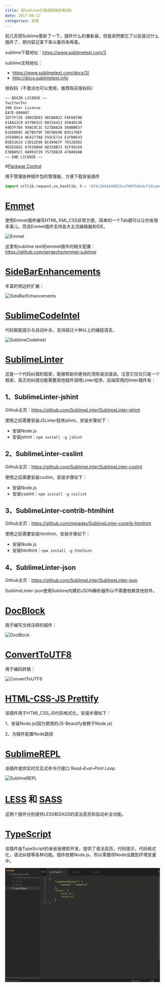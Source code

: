 ```yaml
---
title: 将Sublime打造成超强前端IDE
date: 2017-08-12
categories: 前端
---
```


前几天把Sublime更新了一下，插件什么的重新装，但是突然都忘了以前装过什么插件了，把内容记录下来以备将来再查。

sublime下载地址：https://www.sublimetext.com/3

sublime文档地址：

* https://www.sublimetext.com/docs/3/
* http://docs.sublimetext.info

授权码（不激活也可以使用，推荐购买授权码）

```shell
—– BEGIN LICENSE —–
TwitterInc
200 User License
EA7E-890007
1D77F72E 390CDD93 4DCBA022 FAF60790
61AA12C0 A37081C5 D0316412 4584D136
94D7F7D4 95BC8C1C 527DA828 560BB037
D1EDDD8C AE7B379F 50C9D69D B35179EF
2FE898C4 8E4277A8 555CE714 E1FB0E43
D5D52613 C3D12E98 BC49967F 7652EED2
9D2D2E61 67610860 6D338B72 5CF95C69
E36B85CC 84991F19 7575D828 470A92AB
—— END LICENSE ——
```

#[Package Control](https://packagecontrol.io)

用于管理各种插件包的管理器，方便下载安装插件

```python
import urllib.request,os,hashlib; h = '6f4c264a24d933ce70df5dedcf1dcaee' + 'ebe013ee18cced0ef93d5f746d80ef60'; pf = 'Package Control.sublime-package'; ipp = sublime.installed_packages_path(); urllib.request.install_opener( urllib.request.build_opener( urllib.request.ProxyHandler()) ); by = urllib.request.urlopen( 'http://packagecontrol.io/' + pf.replace(' ', '%20')).read(); dh = hashlib.sha256(by).hexdigest(); print('Error validating download (got %s instead of %s), please try manual install' % (dh, h)) if dh != h else open(os.path.join( ipp, pf), 'wb' ).write(by)
```

# [Emmet](https://emmet.io/)

使用Emmet插件编写HTML,XML,CSS非常方便，简单的一个Tab键可以让你省很多事儿。而且Emmet插件支持各大主流编辑器和IDE。

![Emmet](http://img-blog.csdn.net/20170918131240723?watermark/2/text/aHR0cDovL2Jsb2cuY3Nkbi5uZXQvSG9sbW9meQ==/font/5a6L5L2T/fontsize/400/fill/I0JBQkFCMA==/dissolve/70/gravity/SouthEast)

这里有sublime text的emmet插件的相关配置：https://github.com/sergeche/emmet-sublime

# [SideBarEnhancements](https://github.com/titoBouzout/SideBarEnhancements)

丰富的侧边栏扩展：

![SideBarEnhancements](http://img-blog.csdn.net/20170918131313901?watermark/2/text/aHR0cDovL2Jsb2cuY3Nkbi5uZXQvSG9sbW9meQ==/font/5a6L5L2T/fontsize/400/fill/I0JBQkFCMA==/dissolve/70/gravity/SouthEast)

# [SublimeCodeIntel](https://github.com/SublimeCodeIntel/SublimeCodeIntel)

代码智能提示与自动补全，支持超过十种以上的编程语言。

![SublimeCodeIntel](http://img-blog.csdn.net/20170918131333986?watermark/2/text/aHR0cDovL2Jsb2cuY3Nkbi5uZXQvSG9sbW9meQ==/font/5a6L5L2T/fontsize/400/fill/I0JBQkFCMA==/dissolve/70/gravity/SouthEast)

# [SublimeLinter](http://www.sublimelinter.com/en/latest/)

这是一个代码纠错的框架，能够帮助你更快的清除语法错误。注意它仅仅只是一个框架，真正的纠错功能需要其他插件调用Linter程序，前端常用的linter插件有：

## 1、SublimeLinter-jshint

Github主页：https://github.com/SublimeLinter/SublimeLinter-jshint

使用之前需要安装JSLinter程序jshint，安装步骤如下：

* 安装Node.js
* 安装jshint：`npm install -g jshint`

## 2、SublimeLinter-csslint

Github主页：https://github.com/SublimeLinter/SublimeLinter-csslint

使用之前需要安装csslint，安装步骤如下：

* 安装Node.js
* 安装csslint：`npm install -g csslint`

## 3、SublimeLinter-contrib-htmlhint

Github主页：https://github.com/mmaday/SublimeLinter-contrib-htmlhint

使用之前需要安装htmlhint，安装步骤如下：

* 安装Node.js
* 安装htmlhint：`npm install -g htmlhint`

## 4、SublimeLinter-json

Github主页：https://github.com/SublimeLinter/SublimeLinter-json

SublimeLinter-json使用Sublime内建的JSON解析器所以不需要依赖其他软件。

# [DocBlock](https://github.com/spadgos/sublime-jsdocs)

用于编写文档注释的插件：

![DocBlock](https://camo.githubusercontent.com/087348d3e797f4ccc91528459b0473f6d34eadf3/687474703a2f2f73706164676f732e6769746875622e696f2f7375626c696d652d6a73646f63732f696d616765732f6c6f6e672d617267732e676966)

# [ConvertToUTF8](https://github.com/seanliang/ConvertToUTF8)

用于编码转换：

![ConvertToUTF8](https://camo.githubusercontent.com/50a5d366ba91aa9023fa55216f41f3cf5101e85d/68747470733a2f2f7365616e6c69616e672e6769746875622e696f2f646f6e6174652f436f6e76657274546f555446382e676966)

# [HTML-CSS-JS Prettify](https://github.com/victorporof/Sublime-HTMLPrettify)

该插件用于HTML,CSS,JS代码格式化，安装步骤如下：

1、安装Node.js(因为使用的JS-Beautify依赖于Node.js)

2、为插件配置Node路径



# [SublimeREPL](https://github.com/wuub/SublimeREPL)

该插件提供实时交互式命令行接口 *Read–Eval–Print Loop*

![SublimeREPL](https://camo.githubusercontent.com/6d88d10200e220c02e08cb7cd79757aa5adeeb5d/687474703a2f2f692e696d6775722e636f6d2f6d6d5951362e706e67)

# [LESS](https://github.com/danro/LESS-sublime) 和 [SASS](https://github.com/nathos/sass-textmate-bundle)

这两个插件分别提供LESS和SASS的语法高亮和自动补全功能。



# [TypeScript](https://github.com/Microsoft/TypeScript-Sublime-Plugin)

该插件由TypeScript的亲爸爸微软开发，提供了语法高亮，代码提示，代码格式化，语法纠错等各种功能。插件依赖Node.js，所以需要将Node设置到环境变量中。

![TypeScript](https://raw.githubusercontent.com/Microsoft/TypeScript-Sublime-Plugin/master/screenshots/errorlist.gif)